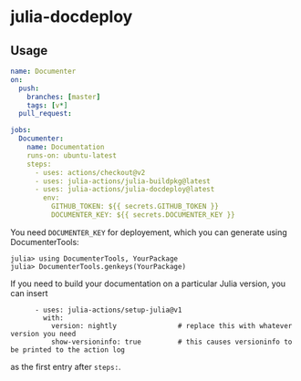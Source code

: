 # julia-docdeploy

## Usage
```yaml
name: Documenter
on:
  push:
    branches: [master]
    tags: [v*]
  pull_request:

jobs:
  Documenter:
    name: Documentation
    runs-on: ubuntu-latest
    steps:
      - uses: actions/checkout@v2
      - uses: julia-actions/julia-buildpkg@latest
      - uses: julia-actions/julia-docdeploy@latest
        env:
          GITHUB_TOKEN: ${{ secrets.GITHUB_TOKEN }}
          DOCUMENTER_KEY: ${{ secrets.DOCUMENTER_KEY }}
```

You need `DOCUMENTER_KEY` for deployement, which you can generate using DocumenterTools:
```
julia> using DocumenterTools, YourPackage
julia> DocumenterTools.genkeys(YourPackage)
```

If you need to build your documentation on a particular Julia version, you can insert

```
      - uses: julia-actions/setup-julia@v1
        with:
          version: nightly               # replace this with whatever version you need
          show-versioninfo: true         # this causes versioninfo to be printed to the action log
```

as the first entry after `steps:`.
